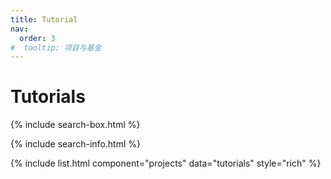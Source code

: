 ```yaml
---
title: Tutorial
nav:
  order: 3
#  tooltip: 项目与基金
---
```


# <i class="fas fa-chalkboard-teacher"></i>Tutorials

{% include search-box.html %}

{% include search-info.html %}

{% include list.html component="projects" data="tutorials" style="rich" %}
